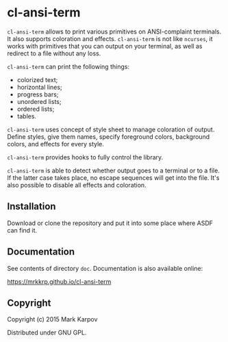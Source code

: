 # cl-ansi-term

`cl-ansi-term` allows to print various primitives on ANSI-complaint
terminals. It also supports coloration and effects. `cl-ansi-term` is not
like `ncurses`, it works with primitives that you can output on your
terminal, as well as redirect to a file without any loss.

`cl-ansi-term` can print the following things:

* colorized text;
* horizontal lines;
* progress bars;
* unordered lists;
* ordered lists;
* tables.

`cl-ansi-term` uses concept of style sheet to manage coloration of
output. Define styles, give them names, specify foreground colors,
background colors, and effects for every style.

`cl-ansi-term` provides hooks to fully control the library.

`cl-ansi-term` is able to detect whether output goes to a terminal or to a
file. If the latter case takes place, no escape sequences will get into the
file. It's also possible to disable all effects and coloration.

## Installation

Download or clone the repository and put it into some place where ASDF can
find it.

## Documentation

See contents of directory `doc`. Documentation is also available online:

https://mrkkrp.github.io/cl-ansi-term

## Copyright

Copyright (c) 2015 Mark Karpov

Distributed under GNU GPL.
